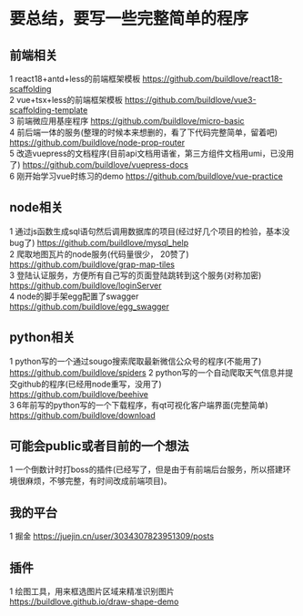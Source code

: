 # 要总结，要写一些完整简单的程序

## 前端相关

1 react18+antd+less的前端框架模板 https://github.com/buildlove/react18-scaffolding  
2 vue+tsx+less的前端框架模板 https://github.com/buildlove/vue3-scaffolding-template  
3 前端微应用基座程序 https://github.com/buildlove/micro-basic   
4 前后端一体的服务(整理的时候本来想删的，看了下代码完整简单，留着吧) https://github.com/buildlove/node-prop-router  
5 改造vuepress的文档程序(目前api文档用语雀，第三方组件文档用umi，已没用了) https://github.com/buildlove/vuepress-docs  
6 刚开始学习vue时练习的demo https://github.com/buildlove/vue-practice  

## node相关

1 通过js函数生成sql语句然后调用数据库的项目(经过好几个项目的检验，基本没bug了) https://github.com/buildlove/mysql_help    
2 爬取地图瓦片的node服务(代码量很少， 20赞了) https://github.com/buildlove/grap-map-tiles   
3 登陆认证服务，方便所有自己写的页面登陆跳转到这个服务(对称加密) https://github.com/buildlove/loginServer  
4 node的脚手架egg配置了swagger https://github.com/buildlove/egg_swagger  

## python相关

1 python写的一个通过sougo搜索爬取最新微信公众号的程序(不能用了) https://github.com/buildlove/spiders 
2 python写的一个自动爬取天气信息并提交github的程序(已经用node重写，没用了) https://github.com/buildlove/beehive  
3 6年前写的python写的一个下载程序，有qt可视化客户端界面(完整简单) https://github.com/buildlove/download  

## 可能会public或者目前的一个想法

1 一个倒数计时打boss的插件(已经写了，但是由于有前端后台服务，所以搭建环境很麻烦，不够完整，有时间改成前端项目)。

## 我的平台

1 掘金 https://juejin.cn/user/3034307823951309/posts 

## 插件

1 绘图工具，用来框选图片区域来精准识别图片 https://buildlove.github.io/draw-shape-demo  
